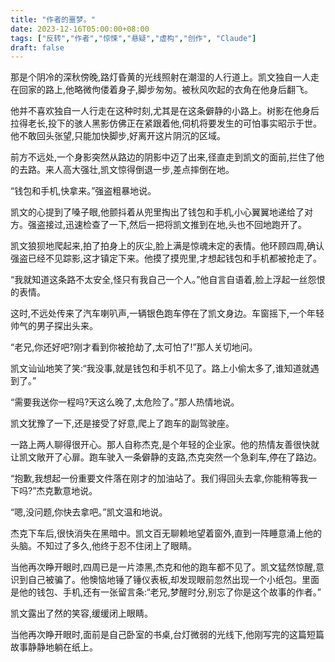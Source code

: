 ```yaml
---
title: "作者的噩梦。"
date: 2023-12-16T05:00:00+08:00
tags: ["反转","作者","惊悚","悬疑","虚构","创作", "Claude"]
draft: false
--- 
```


那是个阴冷的深秋傍晚,路灯昏黄的光线照射在潮湿的人行道上。凯文独自一人走在回家的路上,他略微佝偻着身子,脚步匆匆。被秋风吹起的衣角在他身后翻飞。

他并不喜欢独自一人行走在这种时刻,尤其是在这条僻静的小路上。树影在他身后拉得老长,投下的骇人黑影仿佛正在紧跟着他,伺机将要发生的可怕事实昭示于世。他不敢回头张望,只能加快脚步,好离开这片阴沉的区域。

前方不远处,一个身影突然从路边的阴影中迈了出来,径直走到凯文的面前,拦住了他的去路。来人高大强壮,凯文惊得倒退一步,差点摔倒在地。

“钱包和手机,快拿来。”强盗粗暴地说。

凯文的心提到了嗓子眼,他颤抖着从兜里掏出了钱包和手机,小心翼翼地递给了对方。强盗接过,迅速检查了一下,然后一把将凯文推到在地,头也不回地跑开了。

凯文狼狈地爬起来,拍了拍身上的灰尘,脸上满是惊魂未定的表情。他环顾四周,确认强盗已经不见踪影,这才镇定下来。他摸了摸兜里,才想起钱包和手机都被抢走了。

“我就知道这条路不太安全,怪只有我自己一个人。”他自言自语着,脸上浮起一丝怨恨的表情。

这时,不远处传来了汽车喇叭声,一辆银色跑车停在了凯文身边。车窗摇下,一个年轻帅气的男子探出头来。

“老兄,你还好吧?刚才看到你被抢劫了,太可怕了!”那人关切地问。

凯文讪讪地笑了笑:“我没事,就是钱包和手机不见了。路上小偷太多了,谁知道就遇到了。”

“需要我送你一程吗?天这么晚了,太危险了。”那人热情地说。

凯文犹豫了一下,还是接受了好意,爬上了跑车的副驾驶座。

一路上两人聊得很开心。那人自称杰克,是个年轻的企业家。他的热情友善很快就让凯文敞开了心扉。跑车驶入一条僻静的支路,杰克突然一个急刹车,停在了路边。

“抱歉,我想起一份重要文件落在刚才的加油站了。我们得回头去拿,你能稍等我一下吗?”杰克歉意地说。

“嗯,没问题,你快去拿吧。”凯文温和地说。

杰克下车后,很快消失在黑暗中。凯文百无聊赖地望着窗外,直到一阵睡意涌上他的头脑。不知过了多久,他终于忍不住闭上了眼睛。

当他再次睁开眼时,四周已是一片漆黑,杰克和他的跑车都不见了。凯文猛然惊醒,意识到自己被骗了。他懊恼地锤了锤仪表板,却发现眼前忽然出现一个小纸包。里面是他的钱包、手机,还有一张留言条:“老兄,梦醒时分,别忘了你是这个故事的作者。”

凯文露出了然的笑容,缓缓闭上眼睛。

当他再次睁开眼时,面前是自己卧室的书桌,台灯微弱的光线下,他刚写完的这篇短篇故事静静地躺在纸上。